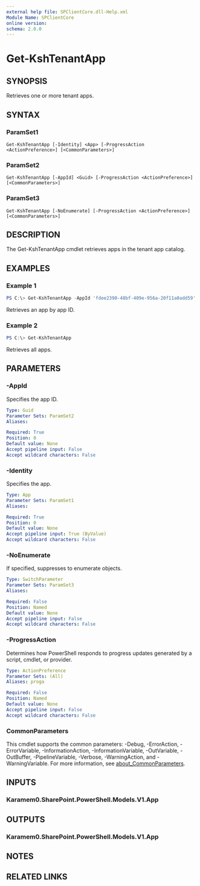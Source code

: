```yaml
---
external help file: SPClientCore.dll-Help.xml
Module Name: SPClientCore
online version:
schema: 2.0.0
---
```


# Get-KshTenantApp

## SYNOPSIS
Retrieves one or more tenant apps.

## SYNTAX

### ParamSet1
```
Get-KshTenantApp [-Identity] <App> [-ProgressAction <ActionPreference>] [<CommonParameters>]
```

### ParamSet2
```
Get-KshTenantApp [-AppId] <Guid> [-ProgressAction <ActionPreference>] [<CommonParameters>]
```

### ParamSet3
```
Get-KshTenantApp [-NoEnumerate] [-ProgressAction <ActionPreference>] [<CommonParameters>]
```

## DESCRIPTION
The Get-KshTenantApp cmdlet retrieves apps in the tenant app catalog.

## EXAMPLES

### Example 1
```powershell
PS C:\> Get-KshTenantApp -AppId 'fdee2390-48bf-409e-956a-20f11a0add59'
```

Retrieves an app by app ID.

### Example 2
```powershell
PS C:\> Get-KshTenantApp
```

Retrieves all apps.

## PARAMETERS

### -AppId
Specifies the app ID.

```yaml
Type: Guid
Parameter Sets: ParamSet2
Aliases:

Required: True
Position: 0
Default value: None
Accept pipeline input: False
Accept wildcard characters: False
```

### -Identity
Specifies the app.

```yaml
Type: App
Parameter Sets: ParamSet1
Aliases:

Required: True
Position: 0
Default value: None
Accept pipeline input: True (ByValue)
Accept wildcard characters: False
```

### -NoEnumerate
If specified, suppresses to enumerate objects.

```yaml
Type: SwitchParameter
Parameter Sets: ParamSet3
Aliases:

Required: False
Position: Named
Default value: None
Accept pipeline input: False
Accept wildcard characters: False
```

### -ProgressAction
Determines how PowerShell responds to progress updates generated by a script, cmdlet, or provider.

```yaml
Type: ActionPreference
Parameter Sets: (All)
Aliases: proga

Required: False
Position: Named
Default value: None
Accept pipeline input: False
Accept wildcard characters: False
```

### CommonParameters
This cmdlet supports the common parameters: -Debug, -ErrorAction, -ErrorVariable, -InformationAction, -InformationVariable, -OutVariable, -OutBuffer, -PipelineVariable, -Verbose, -WarningAction, and -WarningVariable. For more information, see [about_CommonParameters](http://go.microsoft.com/fwlink/?LinkID=113216).

## INPUTS

### Karamem0.SharePoint.PowerShell.Models.V1.App

## OUTPUTS

### Karamem0.SharePoint.PowerShell.Models.V1.App

## NOTES

## RELATED LINKS
